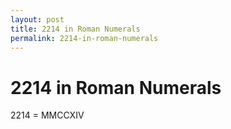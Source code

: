 ```yaml
---
layout: post
title: 2214 in Roman Numerals
permalink: 2214-in-roman-numerals
---
```


# 2214 in Roman Numerals

2214 = MMCCXIV

